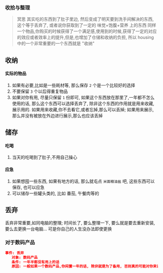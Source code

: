 ### 收拾与整理

> 冥思
> 其实吃的东西到了肚子里边, 然后变成了明天要到洗手间解决的东西, 这个等于丢弃了, 或者说你获取到了一定的 味觉+饱腹+营养 上的东西
> 同样一个物品,你购买的时候获得了一个满足感,使用到的时候,获得了一定的对应的效应或者效率上的提升,但是,也增加了仓储和收纳的负担, 所以 housing 中的一个非常重要的一个东西就是 "收纳"

## 收纳

#### 实际的物品

1. 如果有必要,比如是一些耗材等, 那么保存 `2` 个是一个比较好的选择
2. 不要保留 `3` 个以后得重复物品
3. 如果对你有用, 尽量只保留 `1` 份即可, 如果这个东西放在那里了,一年都不怎么使用的话, 那么这个东西可以选择丢弃了, 除非这个东西的作用就是用来收藏,展示用的.
   如果用来收藏,你不去看它,或者忘掉,那么可以丢掉; 如果用来展示, 那么并没有被放在外边进行展示,那么也应该丢掉

## 储存

####  吃喝
1. 当天的吃喝到了肚子,不用自己操心

#### 应急
1. 如果想囤一些东西, 如果有地方的话, 那么就屯点 `米面粮油盐` 吧, 这些东西可以保存, 也可以应急
2. 可以储存一些罐头类的, 比如 番茄, 午餐肉等的

## 丢弃
丢弃非常重要,如同电脑的整理; 时间长了, 要么整理一下, 要么就是要去重新安装, 要么去更换一台电脑... 可是你自己的人生没办法即使更换

### 对于数码产品

```json
事件: 丢弃
   对象: 数码产品
   条件: 一年半都没有用上的话
   原因: 一般如果一个数码产品,你闲置一年的话, 除非就是为了备用, 否则真的可能对你来说除了收藏, 对你来说没有什么用了. (为什么多出来半年,那是因为你的东西可能家里人用得上, 那么过年的时候你总是要去回家一次吧)
```
